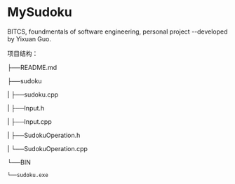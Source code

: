 # MySudoku
BITCS, foundmentals of software engineering, personal project 
--developed by Yixuan Guo.

项目结构：

├──README.md

├──sudoku

|    ├──sudoku.cpp

|    ├──Input.h

|    ├──Input.cpp

|    ├──SudokuOperation.h

|    └──SudokuOperation.cpp

└──BIN

    └──sudoku.exe
